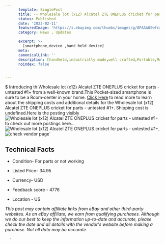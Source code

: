```yaml
---
      template: SinglePost
      title: -- Wholesale lot (x12) Alcatel ZTE ONEPLUS cricket for parts - untested  #1+
      status: Published
      date: '2023-02-11'
      featuredImage: 'https://i.ebayimg.com/thumbs/images/g/8PAAAOSwfcxj0vgK/s-l225.jpg'
      category: News , Updates

      excerpt: >-
        [smartphone,device ,hand held device]
      meta:
      canonicalLink: ''
      description: [handheld,industrially made,well crafted,Portable,Mobile,Compact,Convenient,Lightweight,Maneuverable,Man-portable,Miniature,Carriable,Hand-held,Light,Holdable,Transportable,Mobile device,Pocket-sized,On-the-go,Wireless,Cordless,Compact size,Convenient size, smartphone,device ,hand held device]
      noindex: false
      

---
```

$
      Introducing th Wholesale lot (x12) Alcatel ZTE ONEPLUS cricket for parts - untested  #1+ from a well-known brand.This Pocket-sized smartphone is sure to be a Room-center in your home. [Click Here](https://www.ebay.com/itm/234874455280?hash=item36af9bc4f0%3Ag%3A8PAAAOSwfcxj0vgK&mkevt=1&mkcid=1&mkrid=711-53200-19255-0&campid=%253CePNCampaignId%253E&customid=%253CreferenceId%253E&toolid=10049) to read more to learn about the shipping costs and additional details for the Wholesale lot (x12) Alcatel ZTE ONEPLUS cricket for parts - untested  #1+. Shipping cost is undefined.Here is the posting visibly ![Wholesale lot (x12) Alcatel ZTE ONEPLUS cricket for parts - untested  #1+](https://i.ebayimg.com/thumbs/images/g/8PAAAOSwfcxj0vgK/s-l225.jpg) to check out more postings here... ![Wholesale lot (x12) Alcatel ZTE ONEPLUS cricket for parts - untested  #1+](https://i.ebayimg.com/images/g/8PAAAOSwfcxj0vgK/s-l1600.jpg), ![check vendor page](https://origin-galleryplus.ebayimg.com/ws/web/234874455280_2_0_1/225x225.jpg,https://origin-galleryplus.ebayimg.com/ws/web/234874455280_3_0_1/225x225.jpg,https://origin-galleryplus.ebayimg.com/ws/web/234874455280_4_0_1/225x225.jpg,https://origin-galleryplus.ebayimg.com/ws/web/234874455280_5_0_1/225x225.jpg,https://origin-galleryplus.ebayimg.com/ws/web/234874455280_6_0_1/225x225.jpg)'

      

 ## Technical Facts 



     
      

 - Condition- For parts or not working 


      

 - Listed Price- 34.95 


      

 - Currency- USD 


      

 - Feedback score - 4776 


      

 - Location - US 


      
      

 *_This post may contain affiliate links from eBay and other third-party websites. As an eBay affiliate, we earn from qualifying purchases. Although we do our best to keep the information up-to-date and accurate, please check the date and all details with the vendor's website before making a purchase. Not all data may be accurate._*




      -
